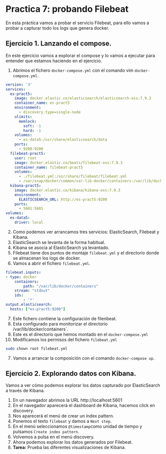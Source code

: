 # Practica 7: probando Filebeat

En esta práctica vamos a probar el servicio Filebeat, para ello vamos a probar a capturar todo los logs que genera docker.

## Ejercicio 1. Lanzando el compose.

En este ejercicio vamos a explorar el compose y lo vamos a ejecutar para entender que estamos haciendo en el ejercicio.

1. Abrimos el fichero `docker-compose.yml` con el comando vim `docker-compose.yml`.

```yaml
version: '3'
services:
  es-pract5:
    image: docker.elastic.co/elasticsearch/elasticsearch-oss:7.9.3
    container_name: es-pract5
    environment:
      - discovery.type=single-node
    ulimits:
      memlock:
        soft: -1
        hard: -1
    volumes:
      - es-data5:/usr/share/elasticsearch/data
    ports:
      - 9200:9200
  filebeat-pract5:
    user: root
    image: docker.elastic.co/beats/filebeat-oss:7.9.3
    container_name: filebeat-pract5
    volumes:
      - ./filebeat.yml:/usr/share/filebeat/filebeat.yml
      - /var/snap/docker/common/var-lib-docker/containers:/var/lib/docker/containers
  kibana-pract5:
    image: docker.elastic.co/kibana/kibana-oss:7.9.3
    environment:
      ELASTICSEARCH_URL: http://es-pract5:9200
    ports:
      - 5601:5601
volumes:
  es-data5:
    driver: local

```

2. Como podemos ver arrancamos tres servicios: ElasticSearch, Filebeat y Kibana.
3. ElasticSearch se levanta de la forma habitual.
4. Kibana se asocia al ElasticSearch ya levantado.
5. Filebeat tiene dos puntos de montaje `filebeat.yml` y el directorio donde se almacenan los logs de docker.
6. Vamos a abrir el fichero `filebeat.yml`.

```yaml
filebeat.inputs:
- type: docker
	containers:
		path: "/var/lib/docker/containers"
  	stream: "stdout"
  	ids:
  		- '*'
output.elasticsearch:
  hosts: ["es-pract5:9200"]
```

7. Este fichero contiene la configuración de filenbeat.
8. Esta configurado para monitorizar el directorio /var/lib/docker/containers`.
9. Este es el directorio que hemos montado en el `docker-compose.yml`
10. Modificamos los permisos del fichero `filebeat.yml` 

```bash
sudo chown root filebeat.yml
```

7. Vamos a arrancar la composición con el comando `docker-compose up`.

## Ejercicio 2. Explorando datos con Kibana.

Vamos a ver cómo podemos explorar los datos capturado por ElasticSearch a través de Kibana.

1. En un navegador abrimos la URL http://localhost:5601
2. En el navegador aparecerá el dashboard de Kibana, hacemos click en discovery.
3. Nos aparecerá el menú de crear un índex pattern.
4. Ponemos el texto `filebeat` y damos a `Next step`.
5. En el menú seleccionamos `@timestamp`como unidad de tiempo y pulsamos `Create index pattern`.
6. Volvemos a pulsa en el menú discovery.
7. Ahora podemos explorar los datos generados por Filebeat.
8. **Tarea:** Prueba las diferentes visualizaciones de Kibana.
